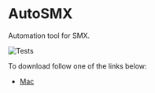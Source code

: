 # AutoSMX
Automation tool for SMX. 

![Tests](https://github.com/samirg1/ALTER-SMX-Tool/actions/workflows/tests.yml/badge.svg)

To download follow one of the links below:
- [Mac](https://github.com/samirg1/ALTER-SMX-Tool//releases/latest/download/AutoSMX-1.0.0.dmg)
